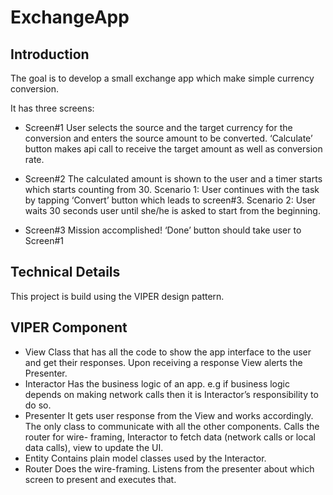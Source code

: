 # ExchangeApp

## Introduction
The goal is to develop a small exchange app which make simple currency conversion.

 It has three screens:
 - Screen#1
    User selects the source and the target currency for the conversion and enters the source amount to be converted. ‘Calculate’ button makes api call to receive the target amount as well as conversion rate.
    
- Screen#2
    The calculated amount is shown to the user and a timer starts which starts counting from 30.
    Scenario 1: User continues with the task by tapping ‘Convert’ button which leads to screen#3.
    Scenario 2: User waits 30 seconds user until she/he is asked to start from the beginning. 
    
- Screen#3
    Mission accomplished! ‘Done’ button should take user to Screen#1
    
    
## Technical Details
This project is build using the VIPER design pattern.

## VIPER Component
- View
    Class that has all the code to show the app interface to the user and get their responses. Upon receiving a response View alerts the Presenter.
- Interactor
    Has the business logic of an app. e.g if business logic depends on making network calls then it is Interactor’s responsibility to do so.
- Presenter
     It gets user response from the View and works accordingly. The only class to communicate with all the other components. Calls the router for wire-  framing, Interactor to fetch data (network calls or local data calls), view to update the UI.
- Entity
    Contains plain model classes used by the Interactor.
- Router
    Does the wire-framing. Listens from the presenter about which screen to present and executes that.
